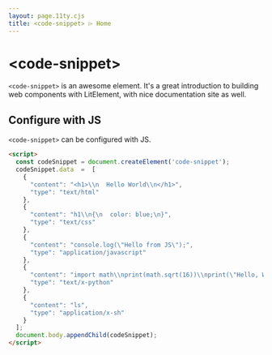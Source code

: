 ```yaml
---
layout: page.11ty.cjs
title: <code-snippet> ⌲ Home
---
```


# &lt;code-snippet>

`<code-snippet>` is an awesome element. It's a great introduction to building web components with LitElement, with nice documentation site as well.

## Configure with JS

<section class="columns">
  <div>

`<code-snippet>` can be configured with JS.

```html
<script>
  const codeSnippet = document.createElement('code-snippet');
  codeSnippet.data  =  [
    {
      "content": "<h1>\\n  Hello World\\n</h1>",
      "type": "text/html"
    },
    {
      "content": "h1\\n{\n  color: blue;\n}",
      "type": "text/css"
    },
    {
      "content": "console.log(\"Hello from JS\");",
      "type": "application/javascript"
    },
    {
      "content": "import math\\nprint(math.sqrt(16))\\nprint(\"Hello, World!\")",
      "type": "text/x-python"
    },
    { 
      "content": "ls", 
      "type": "application/x-sh"
    }
  ];
  document.body.appendChild(codeSnippet);
</script>
```

  </div>
</section>
<script>
  const codeSnippet = document.createElement('code-snippet');
  codeSnippet.data  =  [
    {
      "content": "<h1>\\n  Hello World\\n</h1>",
      "type": "text/html"
    },
    {
      "content": "h1\\n{\n  color: blue;\n}",
      "type": "text/css"
    },
    {
      "content": "console.log(\"Hello from JS\");",
      "type": "application/javascript"
    },
    {
      "content": "import math\\nprint(math.sqrt(16))\\nprint(\"Hello, World!\")",
      "type": "text/x-python"
    },
    { 
      "content": "ls", 
      "type": "application/x-sh"
    }
  ];
  document.body.appendChild(codeSnippet);
</script>   
